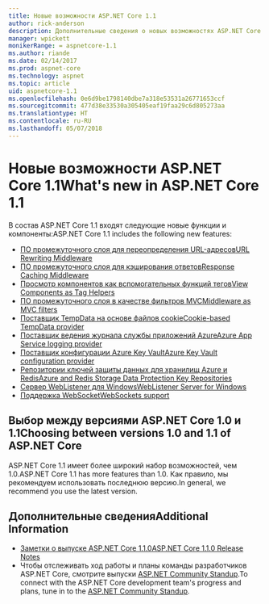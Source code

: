 ```yaml
---
title: Новые возможности ASP.NET Core 1.1
author: rick-anderson
description: Дополнительные сведения о новых возможностях ASP.NET Core 1.1.
manager: wpickett
monikerRange: = aspnetcore-1.1
ms.author: riande
ms.date: 02/14/2017
ms.prod: aspnet-core
ms.technology: aspnet
ms.topic: article
uid: aspnetcore-1.1
ms.openlocfilehash: 0e6d9be1798140dbe7a318e53531a26771653ccf
ms.sourcegitcommit: 477d38e33530a305405eaf19faa29c6d805273aa
ms.translationtype: HT
ms.contentlocale: ru-RU
ms.lasthandoff: 05/07/2018
---
```

# <a name="whats-new-in-aspnet-core-11"></a><span data-ttu-id="13f4f-103">Новые возможности ASP.NET Core 1.1</span><span class="sxs-lookup"><span data-stu-id="13f4f-103">What's new in ASP.NET Core 1.1</span></span>

<span data-ttu-id="13f4f-104">В состав ASP.NET Core 1.1 входят следующие новые функции и компоненты:</span><span class="sxs-lookup"><span data-stu-id="13f4f-104">ASP.NET Core 1.1 includes the following new features:</span></span>

- [<span data-ttu-id="13f4f-105">ПО промежуточного слоя для переопределения URL-адресов</span><span class="sxs-lookup"><span data-stu-id="13f4f-105">URL Rewriting Middleware</span></span>](xref:fundamentals/url-rewriting)
- [<span data-ttu-id="13f4f-106">ПО промежуточного слоя для кэширования ответов</span><span class="sxs-lookup"><span data-stu-id="13f4f-106">Response Caching Middleware</span></span>](xref:performance/caching/middleware)
- [<span data-ttu-id="13f4f-107">Просмотр компонентов как вспомогательных функций тегов</span><span class="sxs-lookup"><span data-stu-id="13f4f-107">View Components as Tag Helpers</span></span>](xref:mvc/views/view-components#invoking-a-view-component-as-a-tag-helper)
- [<span data-ttu-id="13f4f-108">ПО промежуточного слоя в качестве фильтров MVC</span><span class="sxs-lookup"><span data-stu-id="13f4f-108">Middleware as MVC filters</span></span>](xref:mvc/controllers/filters#using-middleware-in-the-filter-pipeline)
- [<span data-ttu-id="13f4f-109">Поставщик TempData на основе файлов cookie</span><span class="sxs-lookup"><span data-stu-id="13f4f-109">Cookie-based TempData provider</span></span>](xref:fundamentals/app-state#tempdata)
- [<span data-ttu-id="13f4f-110">Поставщик ведения журнала службы приложений Azure</span><span class="sxs-lookup"><span data-stu-id="13f4f-110">Azure App Service logging provider</span></span>](xref:fundamentals/logging/index#appservice)
- [<span data-ttu-id="13f4f-111">Поставщик конфигурации Azure Key Vault</span><span class="sxs-lookup"><span data-stu-id="13f4f-111">Azure Key Vault configuration provider</span></span>](xref:security/key-vault-configuration)
- [<span data-ttu-id="13f4f-112">Репозитории ключей защиты данных для хранилищ Azure и Redis</span><span class="sxs-lookup"><span data-stu-id="13f4f-112">Azure and Redis Storage Data Protection Key Repositories</span></span>](xref:security/data-protection/implementation/key-storage-providers#azure-and-redis)
- [<span data-ttu-id="13f4f-113">Сервер WebListener для Windows</span><span class="sxs-lookup"><span data-stu-id="13f4f-113">WebListener Server for Windows</span></span>](xref:fundamentals/servers/weblistener)
- [<span data-ttu-id="13f4f-114">Поддержка WebSocket</span><span class="sxs-lookup"><span data-stu-id="13f4f-114">WebSockets support</span></span>](xref:fundamentals/websockets)

## <a name="choosing-between-versions-10-and-11-of-aspnet-core"></a><span data-ttu-id="13f4f-115">Выбор между версиями ASP.NET Core 1.0 и 1.1</span><span class="sxs-lookup"><span data-stu-id="13f4f-115">Choosing between versions 1.0 and 1.1 of ASP.NET Core</span></span>

<span data-ttu-id="13f4f-116">ASP.NET Core 1.1 имеет более широкий набор возможностей, чем 1.0.</span><span class="sxs-lookup"><span data-stu-id="13f4f-116">ASP.NET Core 1.1 has more features than 1.0.</span></span> <span data-ttu-id="13f4f-117">Как правило, мы рекомендуем использовать последнюю версию.</span><span class="sxs-lookup"><span data-stu-id="13f4f-117">In general, we recommend you use the latest version.</span></span>

## <a name="additional-information"></a><span data-ttu-id="13f4f-118">Дополнительные сведения</span><span class="sxs-lookup"><span data-stu-id="13f4f-118">Additional Information</span></span>

- [<span data-ttu-id="13f4f-119">Заметки о выпуске ASP.NET Core 1.1.0</span><span class="sxs-lookup"><span data-stu-id="13f4f-119">ASP.NET Core 1.1.0 Release Notes</span></span>](https://github.com/aspnet/Home/releases/tag/1.1.0)
- <span data-ttu-id="13f4f-120">Чтобы отслеживать ход работы и планы команды разработчиков ASP.NET Core, смотрите выпуски [ASP.NET Community Standup](https://live.asp.net/).</span><span class="sxs-lookup"><span data-stu-id="13f4f-120">To connect with the ASP.NET Core development team's progress and plans, tune in to the [ASP.NET Community Standup](https://live.asp.net/).</span></span>
